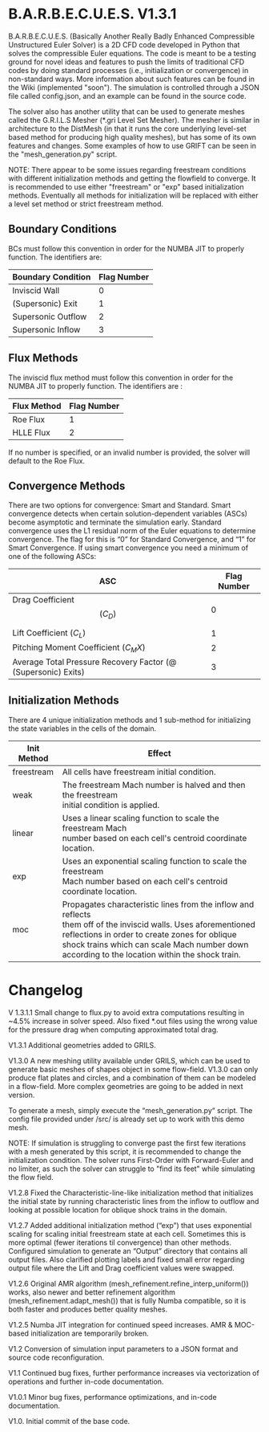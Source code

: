 # B.A.R.B.E.C.U.E.S. V1.3.1
B.A.R.B.E.C.U.E.S. (Basically Another Really Badly Enhanced Compressible 
Unstructured Euler Solver) is a 2D CFD code developed in Python that solves the
compressible Euler equations. The code is meant to be a testing ground for 
novel ideas and features to push the limits of traditional CFD codes by doing 
standard processes (i.e., initialization or convergence) in non-standard ways. 
More information about such features can be found in the Wiki (implemented 
"soon"). The simulation is controlled through a JSON file called config.json, 
and an example can be found in the source code. 

The solver also has another utility that can be used to generate meshes called
the G.R.I.L.S Mesher (*.gri Level Set Mesher). The mesher  is similar in 
architecture to the DistMesh (in that it runs the core underlying level-set 
based method for producing high quality meshes), but has some of its own 
features and changes. Some examples of how to use GRIFT can be seen in 
the "mesh_generation.py" script.

NOTE: There appear to be some issues regarding freestream conditions with 
different initialization methods and getting the flowfield to converge. It is
recommended to use either "freestream" or "exp" based initialization methods. 
Eventually all methods for initialization will be replaced with either a level 
set method or strict freestream method.

## Boundary Conditions
BCs must follow this convention in order for the NUMBA JIT to properly 
function. The identifiers are:

| Boundary Condition | Flag Number |
|--------------------|-------------|
| Inviscid Wall      | 0           |
| (Supersonic) Exit  | 1           |
| Supersonic Outflow | 2           |
| Supersonic Inflow  | 3           |


## Flux Methods
The inviscid flux method must follow this convention in order for the NUMBA JIT
to properly function. The identifiers are :

| Flux Method | Flag Number |
|-------------|-------------|
| Roe Flux    | 1           |
| HLLE Flux   | 2           |

If no number is specified, or an invalid number is provided, the solver will 
default to the Roe Flux.


## Convergence Methods
There are two options for convergence: Smart and Standard. Smart convergence 
detects when certain solution-dependent variables (ASCs) become asymptotic and
terminate the simulation early. Standard convergence uses the L1 residual norm 
of the Euler equations to determine convergence. The flag for this is “0” for 
Standard Convergence, and “1” for Smart Convergence. If using smart convergence
you need a minimum of one of the following ASCs:

| ASC                                                           | Flag Number |
|---------------------------------------------------------------|-------------|
| Drag Coefficient $$(C_D)$$                                    | 0           |
| Lift Coefficient $(C_L)$                                      | 1           |
| Pitching Moment Coefficient $(C_MX)$                          | 2           |
| Average Total Pressure Recovery Factor (@ (Supersonic) Exits) | 3           |


## Initialization Methods
There are 4 unique initialization methods and 1 sub-method for initializing the
state variables in the cells of the domain.

| Init Method | Effect                                                                                                                                                                                                                                                                  |
|-------------|-------------------------------------------------------------------------------------------------------------------------------------------------------------------------------------------------------------------------------------------------------------------------|
| freestream  | All cells have freestream initial condition.                                                                                                                                                                                                                            |
| weak        | The freestream Mach number is halved and then the freestream <br/> initial condition is applied.                                                                                                                                                                        |
| linear      | Uses a linear scaling function to scale the freestream Mach <br/> number based on each cell's centroid coordinate location.                                                                                                                                             |
| exp         | Uses an exponential scaling function to scale the freestream <br/> Mach number based on each cell's centroid coordinate location.                                                                                                                                       |
| moc         | Propagates characteristic lines from the inflow and reflects <br/> them off of the inviscid walls. Uses aforementioned reflections in order to create zones for oblique shock trains which can scale Mach number down according to the location within the shock train. |


# Changelog
V 1.3.1.1 Small change to flux.py to avoid extra computations resulting in 
~4.5% increase in solver speed. Also fixed *.out files using the wrong value
for the pressure drag when computing approximated total drag.

V1.3.1 Additional geometries added to GRILS.  

V1.3.0 A new meshing utility available under GRILS, which can 
be used to generate basic meshes of shapes object in some flow-field. V1.3.0 
can only produce flat plates and circles, and a combination of them can be 
modeled in a flow-field. More complex geometries are going to be added in 
next version.

To generate a mesh, simply execute the “mesh_generation.py“ script. The config 
file provided under /src/ is already set up to work with this demo mesh.

NOTE: If simulation is struggling to converge past the first few iterations 
with a mesh generated by this script, it is recommended to change the 
initialization condition. The solver runs First-Order with Forward-Euler and 
no limiter, as such the solver can struggle to "find its feet" while simulating
the flow field.

V1.2.8 Fixed the Characteristic-line-like initialization method that 
initializes the initial state by running characteristic lines from the inflow 
to outflow and looking at possible location for oblique shock trains in the 
domain.

V1.2.7 Added additional initialization method (“exp”) that uses exponential 
scaling for scaling initial freestream state at each cell. Sometimes this 
is more optimal (fewer iterations til convergence) than other methods. 
Configured simulation to generate an “Output” directory that contains all 
output files. Also clarified plotting labels and fixed small error regarding 
output file where the Lift and Drag coefficient values were swapped.

V1.2.6 Original AMR algorithm (mesh_refinement.refine_interp_uniform()) works, 
also newer and better refinement algorithm (mesh_refinement.adapt_mesh()) 
that is fully Numba compatible, so it is both faster and produces better 
quality meshes.

V1.2.5 Numba JIT integration for continued speed increases. AMR & MOC-based 
initialization are temporarily broken.

V1.2 Conversion of simulation input parameters to a JSON format and source code
reconfiguration.

V1.1 Continued bug fixes, further performance increases via vectorization of 
operations and further in-code documentation.

V1.0.1 Minor bug fixes, performance optimizations, and in-code documentation.

V1.0. Initial commit of the base code.
